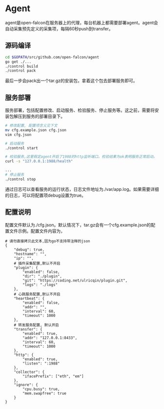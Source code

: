 # Agent

agent是open-falcon在服务器上的代理，每台机器上都需要部署agent。agent会自动采集预先定义的采集项，每隔60秒push到transfer。

## 源码编译

```bash
cd $GOPATH/src/github.com/open-falcon/agent
go get ./...
./control build
./control pack
```

最后一步会pack出一个tar.gz的安装包，拿着这个包去部署服务即可。

## 服务部署
服务部署，包括配置修改、启动服务、检验服务、停止服务等。这之前，需要将安装包解压到服务的部署目录下。

```bash
# 修改配置, 配置项含义见下文
mv cfg.example.json cfg.json
vim cfg.json

# 启动服务
./control start

# 校验服务,这里假定agent开启了1988的http监听端口。检验结果为ok表明服务正常启动。
curl -s "127.0.0.1:1988/health"

...
# 停止服务
./control stop

```
通过日志可以查看服务的运行状态，日志文件地址为./var/app.log。如果需要详细的日志，可以将配置项debug设置为true。

## 配置说明
配置文件默认为./cfg.json。默认情况下，tar.gz会有一个cfg.example.json的配置文件示例。配置文件内容为，

```
# 请勿直接拷贝此文本,因为go不支持带注释的json
{
    "debug": true,
    "hostname": "",
    "ip": "",
    # 插件采集配置,默认不开启
    "plugin": {
        "enabled": false,
        "dir": "./plugin",
        "git": "https://coding.net/ulricqin/plugin.git",
        "logs": "./logs"
    },
    # 心跳服务配置,默认不开启
    "heartbeat": {
        "enabled": false,
        "addr": "",
        "interval": 60,
        "timeout": 1000
    },
    # 转发服务配置, 默认开启
    "transfer": {
        "enabled": true,
        "addr": "127.0.0.1:8433",
        "interval": 60,
        "timeout": 1000
    },
    "http": {
        "enabled": true,
        "listen": ":1988"
    },
    "collector": {
        "ifacePrefix": ["eth", "em"]
    },
    "ignore": {
        "cpu.busy": true,
        "mem.swapfree": true
    }
}

```

